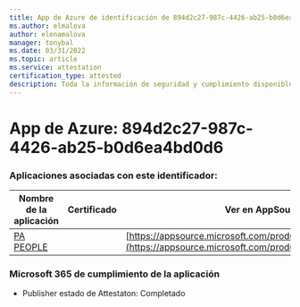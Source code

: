 ```yaml
---
title: App de Azure de identificación de 894d2c27-987c-4426-ab25-b0d6ea4bd0d6
ms.author: elmalova
author: elenamalova
manager: tonybal
ms.date: 03/31/2022
ms.topic: article
ms.service: attestation
certification_type: attested
description: Toda la información de seguridad y cumplimiento disponible para 894d2c27-987c-4426-ab25-b0d6ea4bd0d6.
---
```

# <a name="azure-app-id-894d2c27-987c-4426-ab25-b0d6ea4bd0d6"></a>App de Azure: 894d2c27-987c-4426-ab25-b0d6ea4bd0d6


### <a name="apps-associated-with-this-id"></a>Aplicaciones asociadas con este identificador:
| **Nombre de la aplicación** | **Certificado** | **Ver en AppSource** |
|--------------|---------------|-----------------------|
| [PA PEOPLE](../forward/WA200002948.md) |  | [https://appsource.microsoft.com/product/office/WA200002948](https://appsource.microsoft.com/product/office/WA200002948) |

### <a name="microsoft-365-app-compliance-status"></a>Microsoft 365 de cumplimiento de la aplicación
- Publisher estado de Attestaton: Completado

